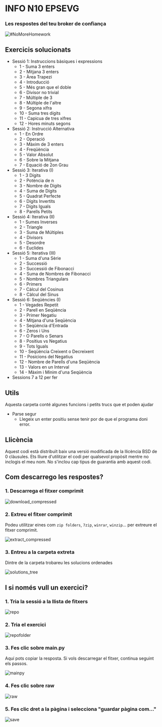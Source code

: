 # INFO N10 EPSEVG
### Les respostes del teu broker de confiança

![#NoMoreHomework](/images/banner.png)

## Exercicis solucionats
- Sessió 1: Instruccions bàsiques i expressions
  - 1 - Suma 3 enters 
  - 2 - Mitjana 3 enters
  - 3 - Àrea Trapezi
  - 4 - Introducció
  - 5 - Més gran que el doble
  - 6 - Divisor no trivial
  - 7 - Múltiple de 3
  - 8 - Múltiple de l'altre
  - 9 - Segona xifra
  - 10 - Suma tres dígits
  - 11 - Capicua de tres xifres
  - 12 - Hores minuts segons
- Sessió 2: Instrucció Alternativa
  - 1 - En Ordre
  - 2 - Operació
  - 3 - Màxim de 3 enters
  - 4 - Freqüència
  - 5 - Valor Absolut
  - 6 - Sobre la Mitjana
  - 7 - Equació de 2on Grau
- Sessió 3: Iterativa (I)
  - 1 - 3 Dígits
  - 2 - Potència de n
  - 3 - Nombre de Dígits
  - 4 - Suma de Dígits
  - 5 - Quadrat Perfecte
  - 6 - Dígits Invertits
  - 7 - Dígits Iguals
  - 8 - Parells Petits
- Sessió 4: Iterativa (II)
  - 1 - Sumes Inverses
  - 2 - Triangle
  - 3 - Suma de Múltiples
  - 4 - Divisors
  - 5 - Desordre
  - 6 - Euclides
- Sessió 5: Iterativa (III) 
  - 1 - Suma d'una Sèrie
  - 2 - Successió
  - 3 - Successió de Fibonacci
  - 4 - Suma de Nombres de Fibonacci
  - 5 - Nombres Triangulars
  - 6 - Primers
  - 7 - Càlcul del Cosinus
  - 8 - Càlcul del Sinus
- Sessió 6: Seqüències (I)
  - 1 - Vegades Repetit
  - 2 - Parell en Seqüència
  - 3 - Primer Negatiu
  - 4 - Mitjana d'una Seqüència
  - 5 - Seqüència d'Entrada
  - 6 - Zeros i Uns
  - 7 - O Parells o Senars
  - 8 - Positius vs Negatius
  - 9 - Tots Iguals
  - 10 - Seqüència Creixent o Decreixent
  - 11 - Posicions del Negatius
  - 12 - Nombre de Parells d'una Seqüència
  - 13 - Valors en un Interval
  - 14 - Màxim i Mínim d'una Seqüència
- Sessions 7 a 12 per fer

## Utils
Aquesta carpeta conté algunes funcions i petits trucs que et poden ajudar
 - Parse segur
   - Llegeix un enter positiu sense tenir por de que el programa doni error.

## Llicència
Aquest codi està distribuït baix una versió modificada de la llicència BSD de 0 clàusules. 
Ets lliure d'utilitzar el codi per qualsevol propòsit mentre no inclogis el meu nom. No s'inclou cap tipus de guarantia amb aquest codi.

## Com descarrego les respostes?

### 1. Descarrega el fitxer comprimit

![download_compressed](/images/download_compressed.png)

### 2. Extreu el fitxer comprimit

Podeu utilitzar eines com `zip folders`, `7zip`, `winrar`, `winzip`... per extreure el fitxer comprimit.

![extract_compressed](/images/extract_compressed.png)

### 3. Entreu a la carpeta extreta

Dintre de la carpeta trobareu les solucions ordenades

![solutions_tree](/images/solutions_tree.png)

## I si només vull un exercici?

### 1. Tria la sessió a la llista de fitxers

![repo](/images/repo.png)

### 2. Tria el exercici

![repofolder](/images/repofolder.png)

### 3. Fes clic sobre main.py

Aquí pots copiar la resposta. Si vols descarregar el fitxer, continua seguint els passos.

![mainpy](/images/mainpy.png)

### 4. Fes clic sobre raw

![raw](/images/raw.png)

### 5. Fes clic dret a la pàgina i selecciona "guardar pàgina com..."

![save](/images/save.png)
